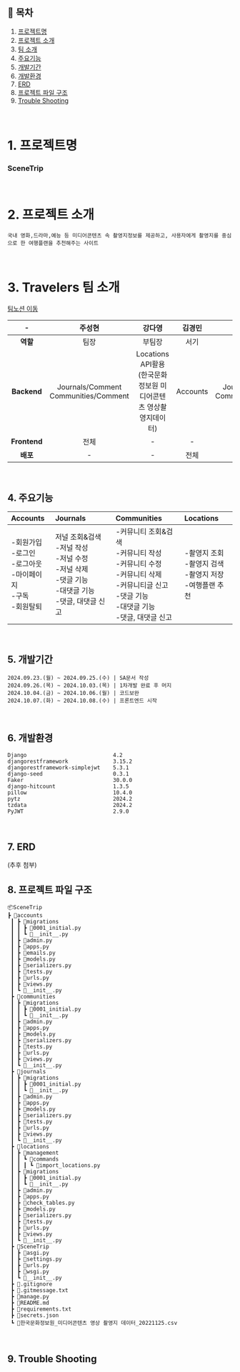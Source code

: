 ## 📄 목차
1. [프로젝트명](#1-프로젝트명)
2. [프로젝트 소개](#2-프로젝트-소개)
3. [팀 소개](#3-travelers-팀-소개)
4. [주요기능](#4-주요기능)
5. [개발기간](#5-개발기간)
6. [개발환경](#6-개발환경)
7. [ERD](#7-erd)
8. [프로젝트 파일 구조](#8-프로젝트-파일-구조)
9. [Trouble Shooting](#9-trouble-shooting)

<br>

# 1. 프로젝트명
### SceneTrip
<br>

# 2. 프로젝트 소개
    국내 영화,드라마,예능 등 미디어콘텐츠 속 촬영지정보를 제공하고, 사용자에게 촬영지를 중심으로 한 여행플랜을 추천해주는 사이트

<br>

# 3. Travelers 팀 소개
  
[팀노션 이동](https://www.notion.so/teamsparta/Travelers-fff2dc3ef5148189b38ff20c0d472b26)

| - |주성현|강다영|김경민|조민희|
|:---:|:---:|:---:|:---:|:---:|
| <b>역할</b> |팀장|부팀장|서기|조원|
| <b>Backend</b> |Journals/Comment <br>Communities/Comment | Locations <br>API활용(한국문화정보원 미디어콘텐츠 영상촬영지데이터) | Accounts | Journals/Article <br>Communities/Article |
| <b>Frontend</b> | 전체 | - | - | - |
| <b>배포</b> | - | - | 전체 | - |

<br>

## 4. 주요기능
|Accounts|Journals|Communities|Locations|
|:---|:---|:---|:---|
|-회원가입 <br>-로그인<br>-로그아웃 <br>-마이페이지 <br>-구독 <br>-회원탈퇴| 저널 조회&검색 <br>-저널 작성 <br>-저널 수정 <br>-저널 삭제 <br>-댓글 기능 <br>-대댓글 기능 <br>-댓글, 대댓글 신고 |-커뮤니티 조회&검색 <br>-커뮤니티 작성 <br>-커뮤니티 수정 <br>-커뮤니티 삭제 <br>-커뮤니티글 신고 <br>-댓글 기능 <br>-대댓글 기능 <br>-댓글, 대댓글 신고 |-촬영지 조회 <br>-촬영지 검색 <br>-촬영지 저장 <br>-여행플랜 추천 |

<br>


## 5. 개발기간
    2024.09.23.(월) ~ 2024.09.25.(수) | SA문서 작성
    2024.09.26.(목) ~ 2024.10.03.(목) | 1차개발 완료 후 머지
    2024.10.04.(금) ~ 2024.10.06.(월) | 코드보완
    2024.10.07.(화) ~ 2024.10.08.(수) | 프론트엔드 시작

<br>

## 6. 개발환경
    Django                           4.2
    djangorestframework              3.15.2
    djangorestframework-simplejwt    5.3.1
    django-seed                      0.3.1
    Faker                            30.0.0
    django-hitcount                  1.3.5
    pillow                           10.4.0
    pytz                             2024.2
    tzdata                           2024.2
    PyJWT                            2.9.0


<br>

## 7. ERD
(추후 첨부)
<br>

## 8. 프로젝트 파일 구조 
```
📦SceneTrip
┣ 📂accounts
 ┃ ┣ 📂migrations
 ┃ ┃ ┣ 📜0001_initial.py
 ┃ ┃ ┗ 📜__init__.py
 ┃ ┣ 📜admin.py
 ┃ ┣ 📜apps.py
 ┃ ┣ 📜emails.py
 ┃ ┣ 📜models.py
 ┃ ┣ 📜serializers.py
 ┃ ┣ 📜tests.py
 ┃ ┣ 📜urls.py
 ┃ ┣ 📜views.py
 ┃ ┗ 📜__init__.py
 ┣ 📂communities
 ┃ ┣ 📂migrations
 ┃ ┃ ┣ 📜0001_initial.py
 ┃ ┃ ┗ 📜__init__.py
 ┃ ┣ 📜admin.py
 ┃ ┣ 📜apps.py
 ┃ ┣ 📜models.py
 ┃ ┣ 📜serializers.py
 ┃ ┣ 📜tests.py
 ┃ ┣ 📜urls.py
 ┃ ┣ 📜views.py
 ┃ ┗ 📜__init__.py
 ┣ 📂journals
 ┃ ┣ 📂migrations
 ┃ ┃ ┣ 📜0001_initial.py
 ┃ ┃ ┗ 📜__init__.py
 ┃ ┣ 📜admin.py
 ┃ ┣ 📜apps.py
 ┃ ┣ 📜models.py
 ┃ ┣ 📜serializers.py
 ┃ ┣ 📜tests.py
 ┃ ┣ 📜urls.py
 ┃ ┣ 📜views.py
 ┃ ┗ 📜__init__.py
 ┣ 📂locations
 ┃ ┣ 📂management
 ┃ ┃ ┗ 📂commands
 ┃ ┃ ┃ ┗ 📜import_locations.py
 ┃ ┣ 📂migrations
 ┃ ┃ ┣ 📜0001_initial.py
 ┃ ┃ ┗ 📜__init__.py
 ┃ ┣ 📜admin.py
 ┃ ┣ 📜apps.py
 ┃ ┣ 📜check_tables.py
 ┃ ┣ 📜models.py
 ┃ ┣ 📜serializers.py
 ┃ ┣ 📜tests.py
 ┃ ┣ 📜urls.py
 ┃ ┣ 📜views.py
 ┃ ┗ 📜__init__.py
 ┣ 📂SceneTrip
 ┃ ┣ 📜asgi.py
 ┃ ┣ 📜settings.py
 ┃ ┣ 📜urls.py
 ┃ ┣ 📜wsgi.py
 ┃ ┗ 📜__init__.py
 ┣ 📜.gitignore
 ┣ 📜.gitmessage.txt
 ┣ 📜manage.py
 ┣ 📜README.md
 ┣ 📜requirements.txt
 ┣ 📜secrets.json
 ┗ 📜한국문화정보원_미디어콘텐츠 영상 촬영지 데이터_20221125.csv
 ```
<br>

## 9. Trouble Shooting

